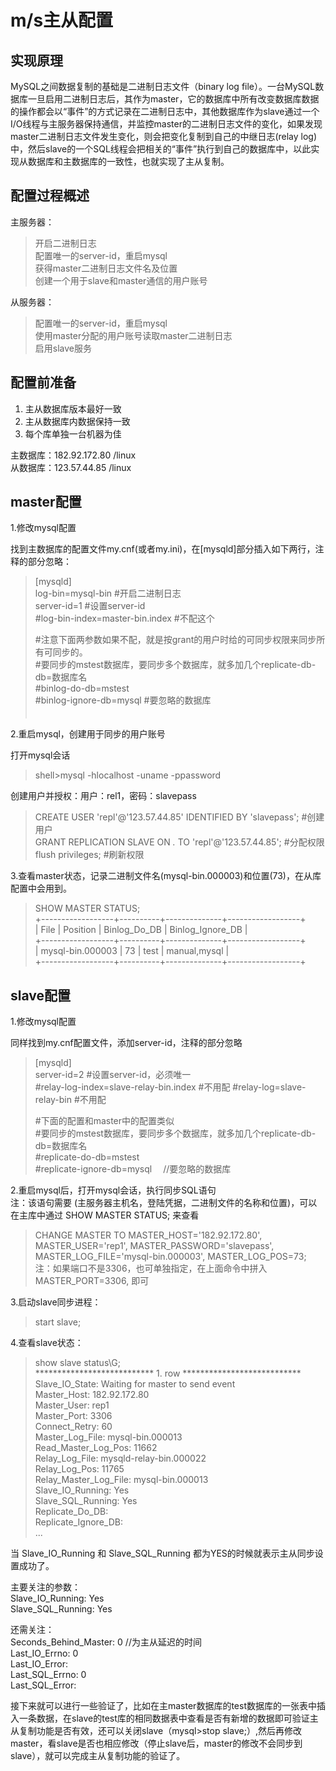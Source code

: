 
  
m/s主从配置  
===========
  
实现原理  
-----------
MySQL之间数据复制的基础是二进制日志文件（binary log file）。一台MySQL数据库一旦启用二进制日志后，其作为master，它的数据库中所有改变数据库数据的操作都会以“事件”的方式记录在二进制日志中，其他数据库作为slave通过一个I/O线程与主服务器保持通信，并监控master的二进制日志文件的变化，如果发现master二进制日志文件发生变化，则会把变化复制到自己的中继日志(relay log)中，然后slave的一个SQL线程会把相关的“事件”执行到自己的数据库中，以此实现从数据库和主数据库的一致性，也就实现了主从复制。   
  
  
  
配置过程概述  
-----------
主服务器：  
> 开启二进制日志  
> 配置唯一的server-id，重启mysql    
> 获得master二进制日志文件名及位置  
> 创建一个用于slave和master通信的用户账号  
  
从服务器：  
> 配置唯一的server-id，重启mysql    
> 使用master分配的用户账号读取master二进制日志  
> 启用slave服务  
  

  
配置前准备
-----------
1. 主从数据库版本最好一致  
2. 主从数据库内数据保持一致  
3. 每个库单独一台机器为佳
  
  
主数据库：182.92.172.80 /linux        
从数据库：123.57.44.85 /linux   
  


master配置
-----------
1.修改mysql配置  
   
找到主数据库的配置文件my.cnf(或者my.ini)，在[mysqld]部分插入如下两行，注释的部分忽略：  
> [mysqld]  
> log-bin=mysql-bin #开启二进制日志  
> server-id=1 #设置server-id  
> #log-bin-index=master-bin.index #不配这个  
>    
> #注意下面两参数如果不配，就是按grant的用户时给的可同步权限来同步所有可同步的。  
> #要同步的mstest数据库，要同步多个数据库，就多加几个replicate-db-db=数据库名  
> #binlog-do-db=mstest  
> #binlog-ignore-db=mysql  #要忽略的数据库  
　　　　
  
  
2.重启mysql，创建用于同步的用户账号  
   
打开mysql会话  
> shell>mysql -hlocalhost -uname -ppassword  
  
创建用户并授权：用户：rel1，密码：slavepass  
> CREATE USER 'repl'@'123.57.44.85' IDENTIFIED BY 'slavepass'; #创建用户  
> GRANT REPLICATION SLAVE ON *.* TO 'repl'@'123.57.44.85'; #分配权限   
> flush privileges;  #刷新权限   
  
  
3.查看master状态，记录二进制文件名(mysql-bin.000003)和位置(73)，在从库配置中会用到。  
> SHOW MASTER STATUS;  
> +------------------+----------+--------------+------------------+  
> | File             | Position | Binlog_Do_DB | Binlog_Ignore_DB |  
> +------------------+----------+--------------+------------------+  
> | mysql-bin.000003 | 73       | test         | manual,mysql     |  
> +------------------+----------+--------------+------------------+  
  
  
  
  
slave配置  
-----------
1.修改mysql配置  

同样找到my.cnf配置文件，添加server-id，注释的部分忽略
> [mysqld]  
> server-id=2 #设置server-id，必须唯一  
> #relay-log-index=slave-relay-bin.index  #不用配
> #relay-log=slave-relay-bin   #不用配
>  
> #下面的配置和master中的配置类似  
> #要同步的mstest数据库，要同步多个数据库，就多加几个replicate-db-db=数据库名  
> #replicate-do-db=mstest  
> #replicate-ignore-db=mysql　 //要忽略的数据库　  

  
2.重启mysql后，打开mysql会话，执行同步SQL语句  
注：该语句需要 (主服务器主机名，登陆凭据，二进制文件的名称和位置)，可以在主库中通过 SHOW MASTER STATUS; 来查看  

> CHANGE MASTER TO MASTER_HOST='182.92.172.80', MASTER_USER='rep1', MASTER_PASSWORD='slavepass', MASTER_LOG_FILE='mysql-bin.000003', MASTER_LOG_POS=73;  
注：如果端口不是3306，也可单独指定，在上面命令中拼入 MASTER_PORT=3306, 即可


3.启动slave同步进程：  
> start slave;  
  

4.查看slave状态： 
> show slave status\G;  
> *************************** 1. row ***************************  
>               Slave_IO_State: Waiting for master to send event  
>                  Master_Host: 182.92.172.80  
>                  Master_User: rep1  
>                  Master_Port: 3306  
>                Connect_Retry: 60  
>              Master_Log_File: mysql-bin.000013  
>          Read_Master_Log_Pos: 11662  
>               Relay_Log_File: mysqld-relay-bin.000022  
>                Relay_Log_Pos: 11765  
>        Relay_Master_Log_File: mysql-bin.000013  
>             Slave_IO_Running: Yes  
>            Slave_SQL_Running: Yes  
>              Replicate_Do_DB:   
>          Replicate_Ignore_DB:   
>        ...  

当 Slave_IO_Running 和 Slave_SQL_Running 都为YES的时候就表示主从同步设置成功了。
  
主要关注的参数：  
Slave_IO_Running: Yes   
Slave_SQL_Running: Yes   
  
还需关注：   
Seconds_Behind_Master: 0 //为主从延迟的时间   
Last_IO_Errno: 0   
Last_IO_Error:   
Last_SQL_Errno: 0   
Last_SQL_Error:  
  
  
  
接下来就可以进行一些验证了，比如在主master数据库的test数据库的一张表中插入一条数据，在slave的test库的相同数据表中查看是否有新增的数据即可验证主从复制功能是否有效，还可以关闭slave（mysql>stop slave;）,然后再修改master，看slave是否也相应修改（停止slave后，master的修改不会同步到slave），就可以完成主从复制功能的验证了。  






















